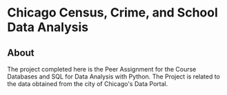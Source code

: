 # Chicago Census, Crime, and School Data Analysis

## About

The project completed here is the Peer Assignment for the Course Databases and SQL for Data Analysis with Python. The Project is related to the data obtained from the city of Chicago's Data Portal. 
